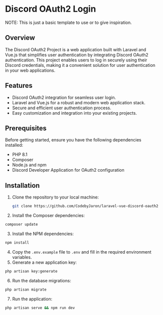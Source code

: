 # Discord OAuth2 Login

NOTE: This is just a basic template to use or to give inspiration.

## Overview

The Discord OAuth2 Project is a web application built with Laravel and Vue.js
that simplifies user authentication by integrating Discord OAuth2
authentication. This project enables users to log in securely using their
Discord credentials, making it a convenient solution for user authentication in
your web applications.

## Features

-   Discord OAuth2 integration for seamless user login.
-   Laravel and Vue.js for a robust and modern web application stack.
-   Secure and efficient user authentication process.
-   Easy customization and integration into your existing projects.

## Prerequisites

Before getting started, ensure you have the following dependencies installed:

-   PHP 8.1
-   Composer
-   Node.js and npm
-   Discord Developer Application for OAuth2 configuration

## Installation

1. Clone the repository to your local machine:

    ```bash
    git clone https://github.com/CodebyJaron/laravel-vue-discord-oauth2.git
    ```

2. Install the Composer dependencies:

```bash
composer update
```

3. Install the NPM dependencies:

```bash
npm install
```

4. Copy the `.env.example` file to `.env` and fill in the required environment
   variables.
5. Generate a new application key:

```bash
php artisan key:generate
```

6. Run the database migrations:

```bash
php artisan migrate
```

7. Run the application:

```bash
php artisan serve && npm run dev
```
